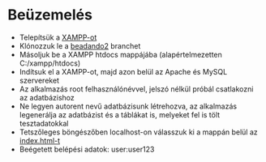 # Beüzemelés
- Telepítsük a [XAMPP-ot](https://www.apachefriends.org/download.html)
- Klónozzuk le a [beadando2](https://github.com/kangurusenpai/group_5/tree/beadando2) branchet
- Másoljuk be a XAMPP htdocs mappájába (alapértelmezetten C:/xampp/htdocs)
- Indítsuk el a XAMPP-ot, majd azon belül az Apache és MySQL szervereket
- Az alkalmazás root felhasználónévvel, jelszó nélkül próbál csatlakozni az adatbázishoz
- Ne legyen autorent nevű adatbázisunk létrehozva, az alkalmazás legenerálja az adatbázist és a táblákat is, melyeket fel is tölt tesztadatokkal
- Tetszőleges böngészőben localhost-on válasszuk ki a mappán belül az [index.html-t](http://localhost/group_5-beadando1/group_5-beadando1/index.html)
- Beégetett belépési adatok: user:user123
